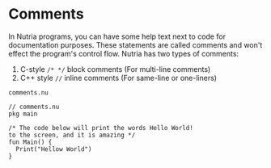# Comments

In Nutria programs, you can have some help text next to code for documentation purposes. These statements are called comments and won't effect the
program's control flow. Nutria has two types of comments:

1. C-style `/* */` block comments (For multi-line comments)
2. C++ style `//` inline comments (For same-line or one-liners)

`comments.nu`

```nu
// comments.nu
pkg main

/* The code below will print the words Hello World!
to the screen, and it is amazing */
fun Main() {
  Print("Hellow World")
}
```
